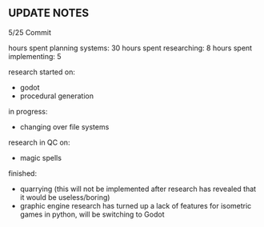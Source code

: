 ## UPDATE NOTES

5/25 Commit

hours spent planning systems: 30
hours spent researching: 8
hours spent implementing: 5

research started on: 

* godot
* procedural generation

in progress:

* changing over file systems

research in QC on:

* magic spells

finished:

* quarrying (this will not be implemented after research has revealed that it would be useless/boring)
* graphic engine research has turned up a lack of features for isometric games in python, will be switching to Godot